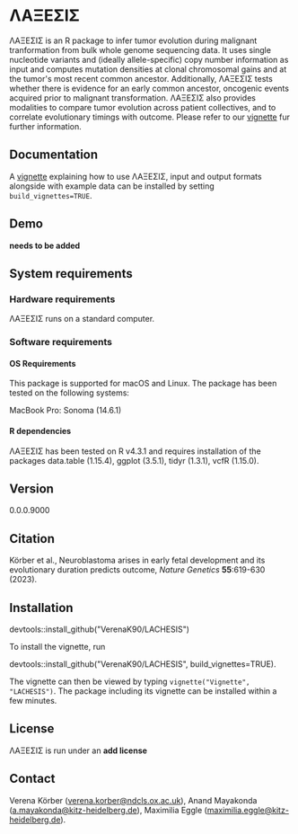# &Lambda;&Alpha;&Xi;&Epsilon;&Sigma;&Iota;&Sigma;

&Lambda;&Alpha;&Xi;&Epsilon;&Sigma;&Iota;&Sigma; is an R package to infer tumor evolution during malignant tranformation from bulk whole genome sequencing data. It uses single nucleotide variants and (ideally allele-specific) copy number information as input and computes mutation densities at clonal chromosomal gains and at the tumor's most recent common ancestor. Additionally, &Lambda;&Alpha;&Xi;&Epsilon;&Sigma;&Iota;&Sigma; tests whether there is evidence for an early common ancestor, oncogenic events acquired prior to malignant transformation. &Lambda;&Alpha;&Xi;&Epsilon;&Sigma;&Iota;&Sigma; also provides modalities to compare tumor evolution across patient collectives, and to correlate evolutionary timings with outcome. Please refer to our [vignette](vignettes/vignette_LACHESIS.Rmd) fur further information. 

## Documentation

A [vignette](vignettes/vignette_LACHESIS.Rmd) explaining how to use &Lambda;&Alpha;&Xi;&Epsilon;&Sigma;&Iota;&Sigma;, input and output formats alongside with example data can be installed by setting `build_vignettes=TRUE`.

## Demo 

**needs to be added**

## System requirements

### Hardware requirements

&Lambda;&Alpha;&Xi;&Epsilon;&Sigma;&Iota;&Sigma; runs on a standard computer.

### Software requirements

#### OS Requirements

This package is supported for macOS and Linux. The package has been tested on the following systems:

MacBook Pro: Sonoma (14.6.1)

#### R dependencies

&Lambda;&Alpha;&Xi;&Epsilon;&Sigma;&Iota;&Sigma; has been tested on R v4.3.1 and requires installation of the packages data.table (1.15.4), ggplot (3.5.1), tidyr (1.3.1), vcfR (1.15.0).

## Version

0.0.0.9000

## Citation

Körber et al., Neuroblastoma arises in early fetal development and its evolutionary duration predicts outcome, *Nature Genetics* **55**:619-630 (2023).

## Installation

devtools::install_github("VerenaK90/LACHESIS")

To install the vignette, run

devtools::install_github("VerenaK90/LACHESIS", build_vignettes=TRUE).

The vignette can then be viewed by typing `vignette("Vignette", "LACHESIS")`. The package including its vignette can be installed within a few minutes.

## License

&Lambda;&Alpha;&Xi;&Epsilon;&Sigma;&Iota;&Sigma; is run under an **add license**

## Contact

Verena Körber (verena.korber@ndcls.ox.ac.uk), Anand Mayakonda (a.mayakonda@kitz-heidelberg.de), Maximilia Eggle (maximilia.eggle@kitz-heidelberg.de).
